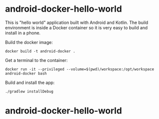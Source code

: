 # android-docker-hello-world

This is "hello world" application built with Android and Kotlin. The build environment is inside a Docker container so it is very easy to build and install in a phone.

Build the docker image:

```
docker build -t android-docker .
```

Get a terminal to the container:

```
docker run -it --privileged --volume=$(pwd)/workspace:/opt/workspace android-docker bash
```

Build and install the app:

```
./gradlew installDebug
```
# android-docker-hello-world
